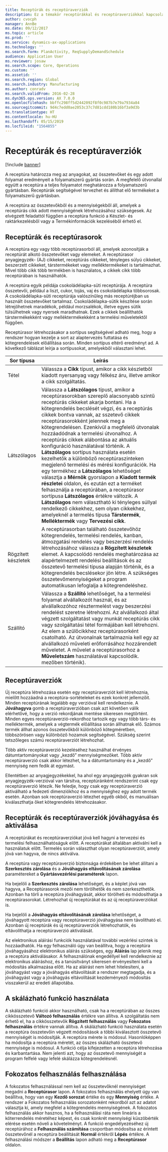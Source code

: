 ```yaml
---
title: Receptúrák és receptúraverziók
description: Ez a témakör receptúrákkal és receptúraverziókkal kapcsolatban tartalmaz tájékoztatást. A receptúra határozza meg az anyagokat, az összetevőket és egy adott folyamat eredményeit a folyamatszerű gyártás során. Receptúrák segítségével tervezhet és állíthat elő termékeket a folyamatszerű gyártásban.
author: cvocph
manager: AnnBe
ms.date: 09/12/2017
ms.topic: article
ms.prod: ''
ms.service: dynamics-ax-applications
ms.technology: ''
ms.search.form: PlanActivity, ReqSupplyDemandSchedule
audience: Application User
ms.reviewer: josaw
ms.search.scope: Core, Operations
ms.custom: ''
ms.assetid: ''
ms.search.region: Global
ms.search.industry: Manufacturing
ms.author: conradv
ms.search.validFrom: 2016-02-28
ms.dyn365.ops.version: AX 7.0.0
ms.openlocfilehash: bbffc298ff5d2442092f8f0c987b7e79a7934a84
ms.sourcegitcommit: 9d4c7edd0ae2053c37c7d81cdd180b16bf3a9d3b
ms.translationtype: HT
ms.contentlocale: hu-HU
ms.lasthandoff: 05/15/2019
ms.locfileid: "1564855"
---
```

# <a name="formulas-and-formula-versions"></a>Receptúrák és receptúraverziók

[!include [banner](../includes/banner.md)]

A receptúra határozza meg az anyagokat, az összetevőket és egy adott folyamat eredményeit a folyamatszerű gyártás során. A megfelelő útvonallal együtt a receptúra a teljes folyamatot meghatározza a folyamatszerű gyártásban. Receptúrák segítségével tervezhet és állíthat elő termékeket a folyamatszerű gyártásban.

A receptúra az összetevőkből és a mennyiségekből áll, amelyek a receptúrás cikk adott mennyiségének létrehozásához szükségesek. Az elvégzett feladattól függően a receptúra funkció a Készlet- és raktárkezelésből vagy a Termékinformációk kezeléséből érhető el.

## <a name="formulas-and-formula-lines"></a>Receptúrák és receptúrasorok
A receptúra egy vagy több receptúrasorból áll, amelyek azonosítják a receptúrát alkotó összetevőket vagy elemeket. A receptúrasor anyagjegyzék- (AJ) cikkeket, receptúrás cikkeket, tényleges súlyú cikkeket, beszerzett cikkeket, társtermékeket vagy melléktermékeket is tartalmazhat. Mivel több cikk több termékben is használatos, a cikkek cikk több receptúrában is használhatók.

A receptúra egyik példája csokoládélapka-süti receptúrája. A receptúra összetevői, például a liszt, cukor, tojás, vaj és csokoládélapka többsorosak. A csokoládélapka-süti receptúrája valószínűleg más receptúréjban us használt összetevőket tartalmaz. Csokoládélapka-sütik készítése során létrejöhetnek maradékok, például morzsalékok, illetve egyes sütik túlsülhetnek vagy nyersek maradhatnak. Ezek a cikkek beállíthatók társtermékekként vagy melléktermékekként a termelési műveletektől függően.

Receptúrasor létrehozásakor a sortípus segítségével adható meg, hogy a rendszer hogyan kezelje a sort az alaptervezés futtatása és kötegrendelések előállítása során. Minden sortípus eltérő eredményt ad. A következő táblázat leírja a sortípusokat, amelyekből választani lehet. 

| Sor típusa     | Leírás  |
|---------------|--------------|
| Tétel          | Válassza a **Cikk** típust, amikor a cikk készletből kiadott nyersanyag vagy félkész áru, illetve amikor a cikk szolgáltatás. |
| Látszólagos       | Válassza a **Látszólagos** típust, amikor a receptúrasorokban szereplő alacsonyabb szintű receptúrás cikkeket akarja bontani. Ha a kötegrendelés becslését végzi, és a receptúrás cikkek bontva vannak, az sszetevő cikkek receptúrasorokként jelennek meg a kötegrendelésen. Ezenkívül a megfelelő útvonalak hozzáadódnak a termelési útvonalhoz. A receptúrás cikkek alábontása az aktuális konfiguráció használatával történik. A **Látszólagos** sortípus használata esetén kezelhetők a különböző receptúraszinteken megjelenő termelési és mérési konfigurációk. Ha egy termékhez a **Látszólagos** lehetőséget választja a **Mérnök** gyorslapon a **Kiadott termék részletei** oldalon, és ezután ezt a terméket felhasználja a receptúrában, a receptúrasor sortípusa **Látszólagos** értékre változik. A **Látszólagos** nem választható ki tényleges súllyal rendelkező cikkekhez, sem olyan cikkekhez, amelyeknél a termelés típusa **Társtermék**, **Melléktermék** vagy **Tervezési cikk**. |
| Rögzített készletek | A receptúrasorban található összetevőhöz kötegrendelés, termelési rendelés, kanban, átmozgatási rendelés vagy beszerzési rendelés létrehozásához válassza a **Rögzített készletek** elemet. A kapcsolódó rendelés meghatározása az alapértelmezett rendelési beállítások és az összetevő termelési típusa alapján történik, és a kötegrendelés becslésekor jön létre. A szükséges összetevőmennyiségeket a program automatikusan lefoglalja a kötegrendeléshez. |
| Szállító        | Válassza a **Szállító** lehetőséget, ha a termelési folyamat alvállalkozót használ, és az alvállalkozóhoz résztermelést vagy beszerzési rendelést szeretne létrehozni. Az alvállalkozó által végzett szolgáltatást vagy munkát receptúrás cikk vagy szolgáltatási tétel formájában kell létrehozni. Az elem a szülőcikkhez receptúrasorként csatolható. Az útvonalnak tartalmaznia kell egy az alvállalkozó műveleti erőforrásához hozzárendelt műveletet. A művelet a receptúrasorhoz a **Műveletszám** használatával kapcsolódik. mezőben történik). |

## <a name="formula-versions"></a>Receptúraverziók
Új receptúra létrehozása esetén egy receptúraverziót kell létrehoznia, mielőtt hozzáadná a receptúra-sortételeket és ezek konkrét jellemzőit. Minden receptúrának legalább egy verzióval kell rendelkeznie. A **Jóváhagyva** gomb a receptúraverzióban csak azt követően válik elérhetővé, hogy a verzió rekordjának mentése sikeresen megtörtént. Minden egyes receptúraverzió-rekordhoz tartozik egy vagy több társ- és melléktermék, amelyek a végtermék előállítása során állhatnak elő. Számos termék állhat azonos összetevőkből különböző kötegméretben, többszörösen vagy különböző hozamok segítségével. Szükség szerint tetszőleges számú receptúraverziót létrehozhat.

Több aktív receptúraverzió kezeléséhez használhat érvényes dátumtartományokat vagy „kezdő” mennyiségmezőket. Több aktív receptúraverzió csak akkor létezhet, ha a dátumtartomány és a „kezdő” mennyiség nem fedik át egymást.

Ellentétben az anyagjegyzékekkel, ha ahol egy anyagjegyzék gyakran sok anyagjegyzék-verzióval van társítva, receptúránként rendszerint csak egy receptúraverzió létezik. Ne feledje, hogy csak egy receptúraverzió aktiválható a fedezeti dimenziókhoz és a mennyiséghez egy adott termék esetén. Azonban sok receptúraverzió létezhet egyéb okból, és manuálisan kiválaszthatja őket kötegrendelés létrehozásakor.

## <a name="approve-and-activate-formulas-and-formula-versions"></a>Receptúrák és receptúraverziók jóváhagyása és aktiválása
A receptúrákat és receptúraverziókat jóvá kell hagyni a tervezési és termelési felhasználhatóságuk előtt. A receptúrákat általában aktiválni kell a használatuk előtt. Termelés során választhat olyan receptúraverziót, amely jóvá van hagyva, de nincs aktiválva.

A receptúra vagy receptúraverzió biztonsága érdekében be lehet állítani a **Szerkesztés zárolása** és a **Jóváhagyás eltávolításának zárolása** paramétereket a **Gyártásvezérlési paraméterek** lapon.

Ha bejelöli a **Szerkesztés zárolása** lehetőséget, és a képlet jóvá van hagyva, a Receptúrasorok mezői nem törölhetők és nem szerkeszthetők. Azonban ha törli a receptúra jóváhagyását, akkor törölheti és módosíthatja a receptúrasorokat. Létrehozhat új receptúrákat és az új receptúraverziókat is.

Ha bejelöli a **Jóváhagyás eltávolításának zárolása** lehetőséget, a jóváhagyott receptúra vagy receptúraverzió jóváhagyása nem távolítható el. Azonban új receptúrák és új receptúraverziók létrehozhatók, és eltávolíthatja a receptúraverzió aktiválását.

Az elektronikus aláírási funkciók használatával további vezérlési szintek is hozzáadhatók. Ha egy felhasználó úgy van beállítva, hogy a receptúra jóváhagyásához elektronikus aláírás szükséges, egy **Aláírás** lap jelenik meg a receptúra aktiválásakor. A felhasználónak engedéllyel kell rendelkeznie az elektronikus aláíráshoz, és a tanúsítványt sikeresen érvényesíteni kell a módosítás alkalmazása előtt. Ha az aláírást nem lehet hitelesíteni, a jóváhagyást vagy a jóváhagyás eltávolítását a rendszer megtagadja, és a jóváhagyást vagy a jóváhagyás eltávolítását kezdeményező módosítás visszakerül az eredeti állapotába.

## <a name="use-the-scalable-feature"></a>A skálázható funkció használata
A skálázható funkció akkor használható, csak ha a receptúrában az összes cikkösszetevő **Változó felhasználás** értékre van állítva. A szolgáltatás nem érhető el, ha a cikkösszetevők **Rögzített felhasználás** vagy **Fokozatos felhasználás** értékre vannak állítva. A skálázható funkció használata esetén a receptúra összetevőin végzett módosítások a többi kiválasztott összetevő mennyiségét is módosítják. A receptúra mérete is módosul. Hasonlóképpen ha módosítja a receptúra méretét, az összes skálázható összetevő mennyisége is módosul. A funkció célja kifejezetten a receptúra létrehozása és karbantartása. Nem jelenti azt, hogy az összetevő mennyiségét a program felfelé vagy lefelé skálázza kötegrendelésnél.

## <a name="use-step-consumption"></a>Fokozatos felhasználás felhasználása
A fokozatos felhasználással nem kell az összetevőknél mennyiséget megadni a **Receptúrasor** lapon. A fokozatos felhasználás ehelyett úgy van beállítva, hogy van egy **Kezdő sorozat** értéke és egy **Mennyiség** értéke. A rendszer a Fokozatos felhasználás sorozatonként rekordból azt az adatot választja ki, amely megfelel a kötegrendelés mennyiségének. A fokozatos felhasználás akkor hasznos, ha a felhasználási ráta nem lineáris a köterrendelés méretéhez képest, és csak konkrét mennyiségi küszöbérték elérése esetén növeli a követelményt. A funkció engedélyezéséhez új receptúrához a **Felhasználás számítása** csoportban módosítsa az érintett összetevőnél a receptúra beállítását **Normál** értékről **Lépés** értékre. A felhasználási módszer a **Beállítás** lapon adható meg a **Receptúrasor** oldalon.
